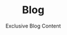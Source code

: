 ---
title: Blog
subtitle: Exclusive Blog Content
image: images/curious-europa.gif
has_more_link: true
more_link_text: Read more
seo:
    title: Blog
    description: This is the blog page
    extra:
        - name: 'og:type'
          value: website
          keyName: property
        - name: 'og:title'
          value: Blog
          keyName: property
        - name: 'og:description'
          value: This is the blog page
          keyName: property
        - name: 'og:image'
          value: images/5.jpg
          keyName: property
          relativeUrl: true
        - name: 'twitter:card'
          value: summary_large_image
        - name: 'twitter:title'
          value: Blog
        - name: 'twitter:description'
          value: This is the blog page
        - name: 'twitter:image'
          value: images/5.jpg
          relativeUrl: true
template: blog
---